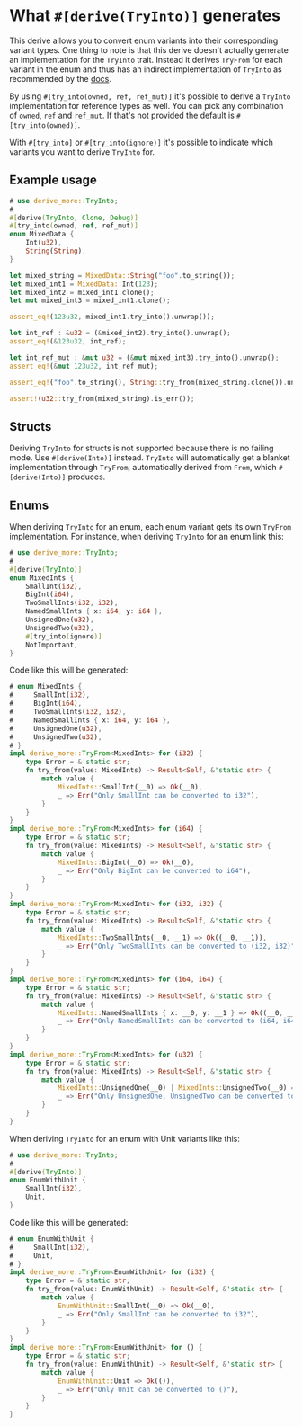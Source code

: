 # What `#[derive(TryInto)]` generates

This derive allows you to convert enum variants into their corresponding
variant types.
One thing to note is that this derive doesn't actually generate an
implementation for the `TryInto` trait.
Instead it derives `TryFrom` for each variant in the enum and thus has an
indirect implementation of `TryInto` as recommended by the
[docs](https://doc.rust-lang.org/core/convert/trait.TryInto.html).

By using `#[try_into(owned, ref, ref_mut)]` it's possible to derive a `TryInto`
implementation for reference types as well.
You can pick any combination of `owned`, `ref` and `ref_mut`.
If that's not provided the default is `#[try_into(owned)]`.

With `#[try_into]` or `#[try_into(ignore)]` it's possible to indicate which
variants you want to derive `TryInto` for.




## Example usage

```rust
# use derive_more::TryInto;
#
#[derive(TryInto, Clone, Debug)]
#[try_into(owned, ref, ref_mut)]
enum MixedData {
    Int(u32),
    String(String),
}

let mixed_string = MixedData::String("foo".to_string());
let mixed_int1 = MixedData::Int(123);
let mixed_int2 = mixed_int1.clone();
let mut mixed_int3 = mixed_int1.clone();

assert_eq!(123u32, mixed_int1.try_into().unwrap());

let int_ref : &u32 = (&mixed_int2).try_into().unwrap();
assert_eq!(&123u32, int_ref);

let int_ref_mut : &mut u32 = (&mut mixed_int3).try_into().unwrap();
assert_eq!(&mut 123u32, int_ref_mut);

assert_eq!("foo".to_string(), String::try_from(mixed_string.clone()).unwrap());

assert!(u32::try_from(mixed_string).is_err());
```




## Structs

Deriving `TryInto` for structs is not supported because there is no failing
mode. Use `#[derive(Into)]` instead. `TryInto` will automatically get a
blanket implementation through `TryFrom`, automatically derived from `From`,
which `#[derive(Into)]` produces.




## Enums

When deriving `TryInto` for an enum, each enum variant gets its own
`TryFrom` implementation.
For instance, when deriving `TryInto` for an enum link this:

```rust
# use derive_more::TryInto;
#
#[derive(TryInto)]
enum MixedInts {
    SmallInt(i32),
    BigInt(i64),
    TwoSmallInts(i32, i32),
    NamedSmallInts { x: i64, y: i64 },
    UnsignedOne(u32),
    UnsignedTwo(u32),
    #[try_into(ignore)]
    NotImportant,
}
```

Code like this will be generated:

```rust
# enum MixedInts {
#     SmallInt(i32),
#     BigInt(i64),
#     TwoSmallInts(i32, i32),
#     NamedSmallInts { x: i64, y: i64 },
#     UnsignedOne(u32),
#     UnsignedTwo(u32),
# }
impl derive_more::TryFrom<MixedInts> for (i32) {
    type Error = &'static str;
    fn try_from(value: MixedInts) -> Result<Self, &'static str> {
        match value {
            MixedInts::SmallInt(__0) => Ok(__0),
            _ => Err("Only SmallInt can be converted to i32"),
        }
    }
}
impl derive_more::TryFrom<MixedInts> for (i64) {
    type Error = &'static str;
    fn try_from(value: MixedInts) -> Result<Self, &'static str> {
        match value {
            MixedInts::BigInt(__0) => Ok(__0),
            _ => Err("Only BigInt can be converted to i64"),
        }
    }
}
impl derive_more::TryFrom<MixedInts> for (i32, i32) {
    type Error = &'static str;
    fn try_from(value: MixedInts) -> Result<Self, &'static str> {
        match value {
            MixedInts::TwoSmallInts(__0, __1) => Ok((__0, __1)),
            _ => Err("Only TwoSmallInts can be converted to (i32, i32)"),
        }
    }
}
impl derive_more::TryFrom<MixedInts> for (i64, i64) {
    type Error = &'static str;
    fn try_from(value: MixedInts) -> Result<Self, &'static str> {
        match value {
            MixedInts::NamedSmallInts { x: __0, y: __1 } => Ok((__0, __1)),
            _ => Err("Only NamedSmallInts can be converted to (i64, i64)"),
        }
    }
}
impl derive_more::TryFrom<MixedInts> for (u32) {
    type Error = &'static str;
    fn try_from(value: MixedInts) -> Result<Self, &'static str> {
        match value {
            MixedInts::UnsignedOne(__0) | MixedInts::UnsignedTwo(__0) => Ok(__0),
            _ => Err("Only UnsignedOne, UnsignedTwo can be converted to u32"),
        }
    }
}
```

When deriving `TryInto` for an enum with Unit variants like this:

```rust
# use derive_more::TryInto;
#
#[derive(TryInto)]
enum EnumWithUnit {
    SmallInt(i32),
    Unit,
}
```

Code like this will be generated:

```rust
# enum EnumWithUnit {
#     SmallInt(i32),
#     Unit,
# }
impl derive_more::TryFrom<EnumWithUnit> for (i32) {
    type Error = &'static str;
    fn try_from(value: EnumWithUnit) -> Result<Self, &'static str> {
        match value {
            EnumWithUnit::SmallInt(__0) => Ok(__0),
            _ => Err("Only SmallInt can be converted to i32"),
        }
    }
}
impl derive_more::TryFrom<EnumWithUnit> for () {
    type Error = &'static str;
    fn try_from(value: EnumWithUnit) -> Result<Self, &'static str> {
        match value {
            EnumWithUnit::Unit => Ok(()),
            _ => Err("Only Unit can be converted to ()"),
        }
    }
}
```
